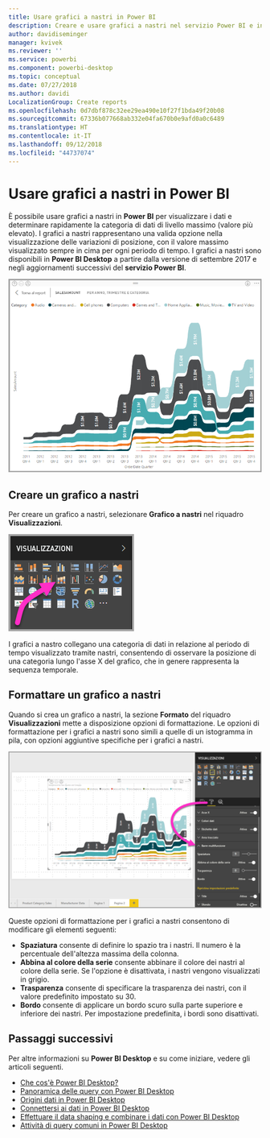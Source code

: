 ```yaml
---
title: Usare grafici a nastri in Power BI
description: Creare e usare grafici a nastri nel servizio Power BI e in Power BI Desktop
author: davidiseminger
manager: kvivek
ms.reviewer: ''
ms.service: powerbi
ms.component: powerbi-desktop
ms.topic: conceptual
ms.date: 07/27/2018
ms.author: davidi
LocalizationGroup: Create reports
ms.openlocfilehash: 0d7dbf878c32ee29ea490e10f27f1bda49f20b08
ms.sourcegitcommit: 67336b077668ab332e04fa670b0e9afd0a0c6489
ms.translationtype: HT
ms.contentlocale: it-IT
ms.lasthandoff: 09/12/2018
ms.locfileid: "44737074"
---
```

# <a name="use-ribbon-charts-in-power-bi"></a>Usare grafici a nastri in Power BI
È possibile usare grafici a nastri in **Power BI** per visualizzare i dati e determinare rapidamente la categoria di dati di livello massimo (valore più elevato). I grafici a nastri rappresentano una valida opzione nella visualizzazione delle variazioni di posizione, con il valore massimo visualizzato sempre in cima per ogni periodo di tempo. I grafici a nastri sono disponibili in **Power BI Desktop** a partire dalla versione di settembre 2017 e negli aggiornamenti successivi del **servizio Power BI**.

![](media/desktop-ribbon-charts/ribbon-charts_01.png)

## <a name="create-a-ribbon-chart"></a>Creare un grafico a nastri
Per creare un grafico a nastri, selezionare **Grafico a nastri** nel riquadro **Visualizzazioni**.

![](media/desktop-ribbon-charts/ribbon-charts_02.png)

I grafici a nastro collegano una categoria di dati in relazione al periodo di tempo visualizzato tramite nastri, consentendo di osservare la posizione di una categoria lungo l'asse X del grafico, che in genere rappresenta la sequenza temporale.

## <a name="format-a-ribbon-chart"></a>Formattare un grafico a nastri
Quando si crea un grafico a nastri, la sezione **Formato** del riquadro **Visualizzazioni** mette a disposizione opzioni di formattazione. Le opzioni di formattazione per i grafici a nastri sono simili a quelle di un istogramma in pila, con opzioni aggiuntive specifiche per i grafici a nastri.

![](media/desktop-ribbon-charts/ribbon-charts_03.png)

Queste opzioni di formattazione per i grafici a nastri consentono di modificare gli elementi seguenti:

* **Spaziatura** consente di definire lo spazio tra i nastri. Il numero è la percentuale dell'altezza massima della colonna.
* **Abbina al colore della serie** consente abbinare il colore dei nastri al colore della serie. Se l'opzione è disattivata, i nastri vengono visualizzati in grigio.
* **Trasparenza** consente di specificare la trasparenza dei nastri, con il valore predefinito impostato su 30.
* **Bordo** consente di applicare un bordo scuro sulla parte superiore e inferiore dei nastri. Per impostazione predefinita, i bordi sono disattivati.

## <a name="next-steps"></a>Passaggi successivi
Per altre informazioni su **Power BI Desktop** e su come iniziare, vedere gli articoli seguenti.

* [Che cos'è Power BI Desktop?](../desktop-what-is-desktop.md)
* [Panoramica delle query con Power BI Desktop](../desktop-query-overview.md)
* [Origini dati in Power BI Desktop](../desktop-data-sources.md)
* [Connettersi ai dati in Power BI Desktop](../desktop-connect-to-data.md)
* [Effettuare il data shaping e combinare i dati con Power BI Desktop](../desktop-shape-and-combine-data.md)
* [Attività di query comuni in Power BI Desktop](../desktop-common-query-tasks.md)   

